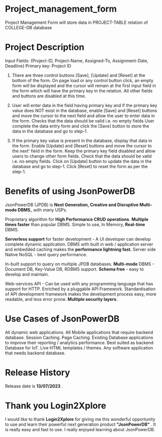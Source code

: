 # Project_management_form
Project Management Form  will store data in PROJECT-TABLE relation of COLLEGE-DB database

# Project Description
Input Fields: {Project-ID, Project-Name, Assigned-To, Assignment-Date, Deadline}
Primary key: Project ID

1) There are three control buttons [Save], [Update] and [Reset] at the bottom of the form.
On page load or any control button click, an empty form will be displayed and the cursor will remain at the first input field in the form which will have the primary key in the relation. All other fields and buttons are disabled at this time.

2) User will enter data in the field having primary key and If the primary key value does NOT exist in the database, enable [Save] and [Reset] buttons and move the cursor to the next field and allow the user to enter data in the form.
    Checks that the data should be valid i.e. no empty fields
    User complete the data entry form and click the [Save] button to store the data in the database and go to step-1.
   
3) If the primary key value is present in the database, display that data in the form. Enable [Update] and [Reset] buttons and move the cursor to the next' field in the form. Keep the primary key field disabled and allow users to change other form fields.
  Check that the data should be valid i.e. no empty fields.
  Click on [Update] button to update the data in the database and go to step-1.
  Click [Reset] to reset the form as per the step-1.

# Benefits of using JsonPowerDB
JsonPowerDB (JPDB) is **Next Generation, Creative and Disruptive Multi-mode DBMS**_ with many USPs.

Proprietary algorithm for **High Performance CRUD operations**. 
**Multiple times faster** than popular DBMS.
 Simple to use, In Memory, **Real-time** DBMS.
 
**Serverless support** for faster development - A UI developer can develop complete dynamic application.
DBMS with built in web / application server and embedded caching makes the **performance lightning fast.**
Server side Native NoSQL - best query performance.

In-built support to query on multiple JPDB databases.
**Multi-mode** DBMS - Document DB, Key-Value DB, RDBMS support.
**Schema free** - easy to develop and maintain.

Web-services API - Can be used with any programming language that has support for HTTP.
Enriched by a pluggable API Framework.
Standardisation of API development framework makes the development process easy, more readable, and less error prone.
**Multiple security layers.**

# Use Cases of JsonPowerDB
All dynamic web applications.
All Mobile applications that require backend database.
Session Caching.
Page Caching.
Existing Database applications to improve their reporting / analytics performance.
Best suited as backend Database for IoT.
Live HTML templates / themes.
Any software application that needs backend database.

# Release History
Release date is **13/07/2023** .

# Thank you Login2Xplore
I would like to thank **Login2Xplore** for giving me this wonderful opportunity to use and learn their powerful next generation product **"JsonPowerDB"** . It is really easy and fast to use. I really enjoyed learning about JsonPowerDB.
